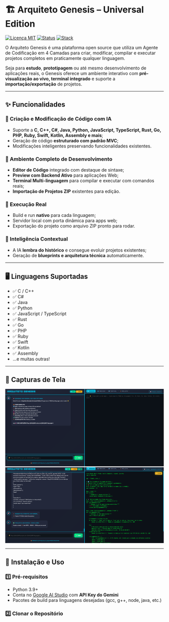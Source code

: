 # 🏗️ Arquiteto Genesis – Universal Edition

[![Licença MIT](https://img.shields.io/badge/license-MIT-green.svg)](LICENSE)
[![Status](https://img.shields.io/badge/status-ativo-brightgreen.svg)]()
[![Stack](https://img.shields.io/badge/stack-Flask%20%2B%20Google%20Gemini-blue.svg)]()

O Arquiteto Genesis é uma plataforma open source que utiliza um Agente de Codificação em 4 Camadas para criar, modificar, compilar e executar projetos completos em praticamente qualquer linguagem.

Seja para **estudo**, **prototipagem** ou até mesmo desenvolvimento de aplicações reais, o Genesis oferece um ambiente interativo com **pré-visualização ao vivo, terminal integrado** e suporte a **importação/exportação** de projetos.

---

## ✨ Funcionalidades

### 🔹 Criação e Modificação de Código com IA
- Suporte a **C, C++, C#, Java, Python, JavaScript, TypeScript, Rust, Go, PHP, Ruby, Swift, Kotlin, Assembly e mais**;
- Geração de código **estruturado com padrão MVC**;
- Modificações inteligentes preservando funcionalidades existentes.

### 🔹 Ambiente Completo de Desenvolvimento
- **Editor de Código** integrado com destaque de sintaxe;
- **Preview com Backend Ativo** para aplicações Web;
- **Terminal Multi-linguagem** para compilar e executar com comandos reais;
- **Importação de Projetos ZIP** existentes para edição.

### 🔹 Execução Real
- Build e run **nativo** para cada linguagem;
- Servidor local com porta dinâmica para apps web;
- Exportação do projeto como arquivo ZIP pronto para rodar.

### 🔹 Inteligência Contextual
- A IA **lembra do histórico** e consegue evoluir projetos existentes;
- Geração de **blueprints e arquitetura técnica** automaticamente.

---

## 🖥️ Linguagens Suportadas
- ✅ C / C++
- ✅ C#
- ✅ Java
- ✅ Python
- ✅ JavaScript / TypeScript
- ✅ Rust
- ✅ Go
- ✅ PHP
- ✅ Ruby
- ✅ Swift
- ✅ Kotlin
- ✅ Assembly
- ...e muitas outras!

---

## 📸 Capturas de Tela 

![Exemplo 1](docs/screenshot1.png)  
![Exemplo 2](docs/screenshot2.png)

---

## 🚀 Instalação e Uso

### 1️⃣ Pré-requisitos
- Python 3.9+
- Conta no [Google AI Studio](https://ai.google.dev/) com **API Key do Gemini**
- Pacotes de build para linguagens desejadas (gcc, g++, node, java, etc.)

### 2️⃣ Clonar o Repositório
